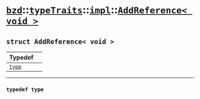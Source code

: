 # [`bzd`](../../../../index.md)::[`typeTraits`](../../../index.md)::[`impl`](../../index.md)::[`AddReference< void >`](../index.md)

## `struct AddReference< void >`


|Typedef||
|:---|:---|
|[`type`](./index.md)||
------
### `typedef type`

